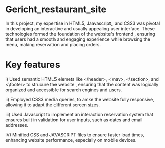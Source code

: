 # Gericht_restaurant_site
In this project, my expertise in HTML5, Jaavascript,, and CSS3 was pivotal in developing an interactive and usually appealing user interface. These  technologies formed the foundation of the website's frontend , ensuring that users had a smooth and engaging experience while browsing the menu, making reservation and placing orders.

# Key features

i) Used semantic HTML5 elemets like <\header>, <\nav>, <\section>, and <\footer> to strucure the website , ensuring that the content was logically organized and accessible for search engines and users.

ii) Employed CSS3 media queries, to amke the website fully responsive, allowing it to adapt the different screen sizes.

iii) Used Javascript to implement an interaction reservation system that ensures built in validation for user inputs, such as dates and email addresses.

iV) Minified CSS and JAVASCRIPT files to ensure faster load times, enhancing website performance, especially on mobile devices.
